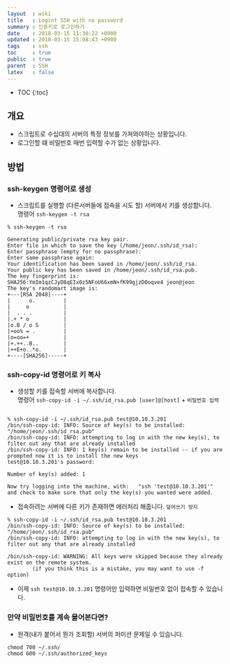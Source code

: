 ```yaml
---
layout  : wiki
title   : Logint SSH with no password
summary : 인증키로 로그인하기
date    : 2018-03-15 11:30:22 +0900
updated : 2018-03-15 15:08:43 +0900
tags    : ssh
toc     : true
public  : true
parent  : SSH
latex   : false
---
```

* TOC
{:toc}

## 개요
* 스크립트로 수십대의 서버의 특정 정보를 가져와야하는 상황입니다.
* 로그인할 떄 비밀번호 매번 입력할 수가 없는 상황입니다.


## 방법
### ssh-keygen 명령어로 생성
* 스크립트를 실행할 (다른서버들에 접속을 시도 할) 서버에서 키를 생성합니다. <br />
   명령어 `ssh-keygen -t rsa`

```
% ssh-keygen -t rsa

Generating public/private rsa key pair.
Enter file in which to save the key (/home/jeon/.ssh/id_rsa): 
Enter passphrase (empty for no passphrase): 
Enter same passphrase again: 
Your identification has been saved in /home/jeon/.ssh/id_rsa.
Your public key has been saved in /home/jeon/.ssh/id_rsa.pub.
The key fingerprint is:
SHA256:YmIm1qzCJyD8qEIx0z5NFoU66xmN+fK99gjzDOoqve4 jeon@jeon
The key's randomart image is:
+---[RSA 2048]----+
|      o.         |
|     o           |
|  . . .          |
|.+ * o           |
|o.B / o S        |
|+oo% = .         |
|o=oo=+           |
|+.++..B..        |
|++E+o..*o.       |
+----[SHA256]-----+
```

### ssh-copy-id 명령어로 키 복사
* 생성할 키를 접속할 서버에 복사합니다. <br />
  명령어 `ssh-copy-id -i ~/.ssh/id_rsa.pub [user]@[host]` + `비밀번호 입력`
  
```  

% ssh-copy-id -i ~/.ssh/id_rsa.pub test@10.10.3.201
/bin/ssh-copy-id: INFO: Source of key(s) to be installed: "/home/jeon/.ssh/id_rsa.pub"
/bin/ssh-copy-id: INFO: attempting to log in with the new key(s), to filter out any that are already installed
/bin/ssh-copy-id: INFO: 1 key(s) remain to be installed -- if you are prompted now it is to install the new keys
test@10.10.3.201's password: 

Number of key(s) added: 1

Now try logging into the machine, with:   "ssh 'test@10.10.3.201'"
and check to make sure that only the key(s) you wanted were added.
```  

* 접속하려는 서버에 다른 키가 존재하면 에러처리 해줍니다. `덮어쓰기 방지`

```
% ssh-copy-id -i ~/.ssh/id_rsa.pub test@10.10.3.201
/bin/ssh-copy-id: INFO: Source of key(s) to be installed: "/home/jeon/.ssh/id_rsa.pub"
/bin/ssh-copy-id: INFO: attempting to log in with the new key(s), to filter out any that are already installed

/bin/ssh-copy-id: WARNING: All keys were skipped because they already exist on the remote system.
		(if you think this is a mistake, you may want to use -f option)
```

* 이제 `ssh test@10.10.3.201` 명령어만 입력하면 비밀번호 없이 접속할 수 있습니다.
  
### 만약 비밀번호를 계속 물어본다면?
* 원격(내가 붙어서 뭔가 조회할) 서버의 퍼미션 문제일 수 있습니다.

```
chmod 700 ~/.ssh/
chmod 600 ~/.ssh/authorized_keys
```
